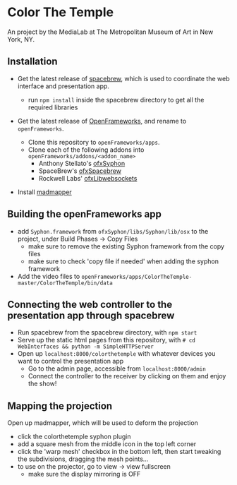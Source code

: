 Color The Temple
================

An project by the MediaLab at The Metropolitan Museum of Art in New York, NY.

## Installation

* Get the latest release of [spacebrew](http://spacebrew.cc), which is used to coordinate the web interface and presentation app.
  * run `npm install` inside the spacebrew directory to get all the required libraries

* Get the latest release of [OpenFrameworks](http://openframeworks.cc), and rename to `openFrameworks`.
  * Clone this repository to `openFrameworks/apps`.
  * Clone each of the following addons into `openFrameworks/addons/<addon_name>`
    * Anthony Stellato's [ofxSyphon](https://github.com/astellato/ofxSyphon)
    * SpaceBrew's [ofxSpacebrew](https://github.com/Spacebrew/ofxSpacebrew)
    * Rockwell Labs' [ofxLibwebsockets](https://github.com/labatrockwell/ofxLibwebsockets)

* Install [madmapper](http://madmapper.com)

## Building the openFrameworks app

* add `Syphon.framework` from `ofxSyphon/libs/Syphon/lib/osx` to the project, under Build Phases -> Copy Files
  * make sure to remove the existing Syphon framework from the copy files
  * make sure to check 'copy file if needed' when adding the syphon framework
* Add the video files to `openFrameworks/apps/ColorTheTemple-master/ColorTheTemple/bin/data`

## Connecting the web controller to the presentation app through spacebrew

* Run spacebrew from the spacebrew directory, with `npm start`
* Serve up the static html pages from this repository, with `# cd WebInterfaces && python -m SimpleHTTPServer`
* Open up `localhost:8000/colorthetemple` with whatever devices you want to control the presentation app
  * Go to the admin page, accessible from `localhost:8000/admin`
  * Connect the controller to the receiver by clicking on them and enjoy the show!

## Mapping the projection

Open up madmapper, which will be used to deform the projection

* click the colorthetemple syphon plugin
* add a square mesh from the middle icon in the top left corner
* click the 'warp mesh' checkbox in the bottom left, then start tweaking the subdivisions, dragging the mesh points...
* to use on the projector, go to view -> view fullscreen
  * make sure the display mirroring is OFF
